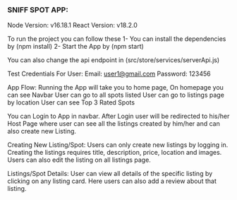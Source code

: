 ### SNIFF SPOT APP:

Node Version: v16.18.1
React Version: v18.2.0

To run the project you can follow these
1- You can install the dependencies by (npm install)
2- Start the App by (npm start)

You can also change the api endpoint in (src/store/services/serverApi.js)

Test Credentials For User:
Email: user1@gmail.com
Password: 123456

App Flow:
Running the App will take you to home page, On homepage you can see
Navbar
User can go to all spots listed
User can go to listings page by location
User can see Top 3 Rated Spots

You can Login to App in navbar.
After Login user will be redirected to his/her Host Page where user can see all the listings created by him/her and can also create new Listing.

Creating New Listing/Spot:
Users can only create new listings by logging in. Creating the listings requires title, description, price, location and images. Users can also edit the listing on all listings page.

Listings/Spot Details:
User can view all details of the specific listing by clicking on any listing card. Here users can also add a review about that listing.
